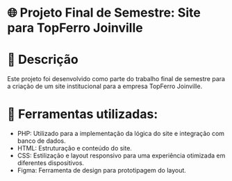 <h1>🌐 Projeto Final de Semestre: Site para TopFerro Joinville</h1>

# 📖 Descrição 
Este projeto foi desenvolvido como parte do trabalho final de semestre para a criação de um site institucional para a empresa TopFerro Joinville.

# 🚀 Ferramentas utilizadas:
- PHP: Utilizado para a implementação da lógica do site e integração com banco de dados.
- HTML: Estruturação e conteúdo do site.
- CSS: Estilização e layout responsivo para uma experiência otimizada em diferentes dispositivos.
- Figma: Ferramenta de design para prototipagem do layout.
  
